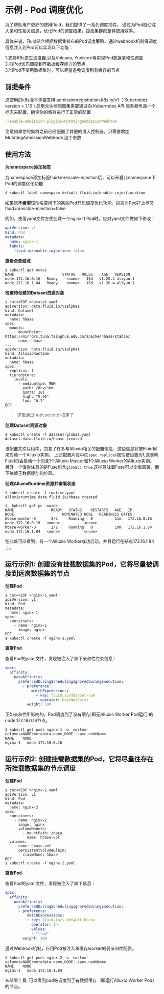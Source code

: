 # 示例 - Pod 调度优化
为了帮助用户更好的使用fluid，我们提供了一系列调度插件。
通过为Pod自动注入亲和性相关信息，优化Pod的调度结果，提高集群的整体使用效率。

具体来说，Fluid结合根据数据集排布的Pod调度策略，通过webhook机制将调度信息注入到Pod可以实现以下功能：

1.支持K8s原生调度器,以及Volcano, Yunikorn等实现Pod数据亲和性调度  
2.将Pod优先调度到有数据缓存能力的节点  
3.当Pod不使用数据集时，可以尽量避免调度到有缓存的节点

## 前提条件

您使用的k8s版本需要支持 admissionregistration.k8s.io/v1（ Kubernetes version > 1.16 )
启用允许控制器集需要通过向 Kubernetes API 服务器传递一个标志来配置，确保你的集群进行了正常的配置
```yaml
--enable-admission-plugins=MutatingAdmissionWebhook
```
注意如果您的集群之前已经配置了其他的准入控制器，只需要增加 MutatingAdmissionWebhook 这个参数

## 使用方法
**为namespace添加标签**

为namespace添加标签fluid.io/enable-injection后，可以开启此namespace下Pod的调度优化功能

```bash
$ kubectl label namespace default fluid.io/enable-injection=true
```

如果您**不希望**该命名空间下的某些Pod开启调度优化功能，只需为Pod打上标签fluid.io/enable-injection=false

例如，使用yaml文件方式创建一个nginx-1 Pod时，应对yaml文件做如下修改：

```yaml
apiVersion: v1
kind: Pod
metadata:
  name: nginx-1
  labels:
    fluid.io/enable-injection: false
```

**查看全部结点**
```shell
$ kubectl get nodes
NAME                      STATUS   ROLES    AGE   VERSION
node.172.16.0.16   Ready    <none>   16d   v1.20.4-aliyun.1
node.172.16.1.84   Ready    <none>   16d   v1.20.4-aliyun.1
```

**检查待创建的Dataset资源对象**

```shell
$ cat<<EOF >dataset.yaml
apiVersion: data.fluid.io/v1alpha1
kind: Dataset
metadata:
  name: hbase
spec:
  mounts:
    - mountPoint: https://mirrors.tuna.tsinghua.edu.cn/apache/hbase/stable/
      name: hbase
---
apiVersion: data.fluid.io/v1alpha1
kind: AlluxioRuntime
metadata:
  name: hbase
spec:
  replicas: 1
  tieredstore:
    levels:
      - mediumtype: MEM
        path: /dev/shm
        quota: 2Gi
        high: "0.95"
        low: "0.7"
EOF
```

> 这里通过nodeselector指定了

**创建Dataset资源对象**
```shell
$ kubectl create -f dataset-global.yaml
dataset.data.fluid.io/hbase created
```

该配置文件片段中，包含了许多与Alluxio相关的配置信息，这些信息将被Fluid用来启动一个Alluxio实例。
上述配置片段中的`spec.replicas`属性被设置为1,这表明Fluid将会启动一个包含1个Alluxio Master和1个Alluxio Worker的Alluxio实例。
另外一个值得注意的是Fuse包含`global: true`,这样意味着Fuse可以全局部署，而不依赖于数据缓存的位置。

**创建AlluxioRuntime资源并查看状态**

```shell
$ kubectl create -f runtime.yaml
alluxioruntime.data.fluid.io/hbase created

$  kubectl get po -owide
NAME                 READY   STATUS    RESTARTS   AGE   IP             NODE                      NOMINATED NODE   READINESS GATES
hbase-master-0       2/2     Running   0          11m   172.16.0.16    node.172.16.0.16   <none>           <none>
hbase-worker-0       2/2     Running   0          10m   172.16.1.84    node.172.16.1.84   <none>           <none>
```
在此处可以看到，有一个Alluxio Worker成功启动，并且运行在结点172.16.1.84上。

## 运行示例1: 创建没有挂载数据集的Pod，它将尽量被调度到远离数据集的节点

**创建Pod**
```shell
$ cat<<EOF >nginx-1.yaml
apiVersion: v1
kind: Pod
metadata:
  name: nginx-1
spec:
  containers:
    - name: nginx-1
      image: nginx
EOF
$ kubectl create -f nginx-1.yaml
```
**查看Pod**

查看Pod的yaml文件，发现被注入了如下亲和性约束信息：

```yaml
spec:
  affinity:
    nodeAffinity:
      preferredDuringSchedulingIgnoredDuringExecution:
        - preference:
            matchExpressions:
              - key: fluid.io/dataset-num
                operator: DoesNotExist
          weight: 100
```

正如亲和性所影响的，Pod调度到了没有缓存(即无Alluxio Worker Pod运行)的node.172.16.0.16节点。

```shell
$ kubectl get pods nginx-1 -o  custom-columns=NAME:metadata.name,NODE:.spec.nodeName
NAME    NODE
nginx-1   node.172.16.0.16
```

## 运行示例2: 创建挂载数据集的Pod，它将尽量往存在所挂载数据集的节点调度

**创建Pod**

```shell
$ cat<<EOF >nginx-2.yaml
apiVersion: v1
kind: Pod
metadata:
  name: nginx-2
spec:
  containers:
    - name: nginx-2
      image: nginx
      volumeMounts:
        - mountPath: /data
          name: hbase-vol
  volumes:
    - name: hbase-vol
      persistentVolumeClaim:
        claimName: hbase
EOF
$ kubectl create -f nginx-2.yaml
```

**查看Pod**

查看Pod的yaml文件，发现被注入了如下信息：

```yaml
spec:
  affinity:
    nodeAffinity:
      preferredDuringSchedulingIgnoredDuringExecution:
      - preference:
          matchExpressions:
          - key: fluid.io/s-default-hbase
            operator: In
            values:
            - "true"
        weight: 100
```

通过Webhook机制，应用Pod被注入和缓存worker的弱亲和性配置。


```shell
$ kubectl get pods nginx-2 -o  custom-columns=NAME:metadata.name,NODE:.spec.nodeName
NAME    NODE
nginx-1   node.172.16.1.84
```

从结果上看, 可以看到pod被调度到了有数据缓存（即运行Alluxio Worker Pod）的节点。